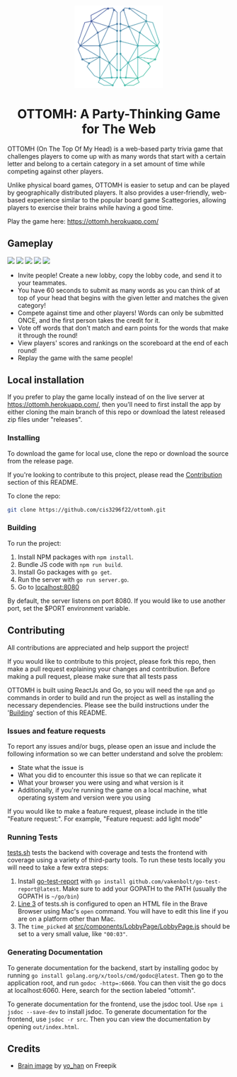 <p align="center">
    <img 
        src="./src/images/logo.png" 
        width="200"
        alt="screenshots"
    />
</p>

<h1 align="center">OTTOMH: A Party-Thinking Game for The Web</h1>

OTTOMH (On The Top Of My Head) is a web-based party trivia game that challenges players to come up with as many words that start with a certain letter and belong to a certain category in a set amount of time while competing against other players.

Unlike physical board games, OTTOMH is easier to setup and can be played by geographically distributed players. It also provides a user-friendly, web-based experience similar to the popular board game Scattegories, allowing players to exercise their brains while having a good time.

Play the game here: https://ottomh.herokuapp.com/

## Gameplay

<p float="left">
    <img src="https://user-images.githubusercontent.com/44854928/204399336-498a6483-980b-4fd4-87a1-be1497b59c37.png" width="198" />
    <img src="https://user-images.githubusercontent.com/44854928/204399609-157b2081-0ce7-4d37-bb0f-95836a8d62ba.png" width="198" />
    <img src="https://user-images.githubusercontent.com/44854928/204399340-43808792-a356-4f4c-92a9-bbdb9d1c48ad.png" width="198" />
    <img src="https://user-images.githubusercontent.com/44854928/204399347-108fbd40-d9bb-46ef-90ab-61c8053aabbe.png" width="198" />
    <img src="https://user-images.githubusercontent.com/44854928/204399533-03be4279-4de0-4c38-918d-09b54d4e534e.png" width="198"/>
</p>

* Invite people! Create a new lobby, copy the lobby code, and send it to your teammates.
* You have 60 seconds to submit as many words as you can think of at top of your head that begins with the given letter and matches the given category!
* Compete against time and other players! Words can only be submitted ONCE, and the first person takes the credit for it.
* Vote off words that don't match and earn points for the words that make it through the round!
* View players' scores and rankings on the scoreboard at the end of each round!
* Replay the game with the same people!

## Local installation

If you prefer to play the game locally instead of on the live server at https://ottomh.herokuapp.com/, then you'll need to first install the app by either cloning the main branch of this repo or download the latest released zip files under "releases".

### Installing

To download the game for local use, clone the repo or download the source from the release page.

If you're looking to contribute to this project, please read the [Contribution](#contribution) section of this README.

To clone the repo:
```bash
git clone https://github.com/cis3296f22/ottomh.git
```

### Building

To run the project:

1. Install NPM packages with `npm install`.
2. Bundle JS code with `npm run build`.
3. Install Go packages with `go get`.
4. Run the server with `go run server.go`.
5. Go to [localhost:8080](http://localhost:8080/)

By default, the server listens on port 8080. If you would like to use another port, set the $PORT environment variable.

## Contributing

All contributions are appreciated and help support the project!

If you would like to contribute to this project, please fork this repo, then make a pull request explaining your changes and contribution. Before making a pull request, please make sure that all tests pass 

OTTOMH is built using ReactJs and Go, so you will need the `npm` and `go` commands in order to build and run the project as well as installing the necessary dependencies. Please see the build instructions under the '[Building](#building)' section of this README.

### Issues and feature requests

To report any issues and/or bugs, please open an issue and include the following information so we can better understand and solve the problem:
* State what the issue is
* What you did to encounter this issue so that we can replicate it
* What your browser you were using and what version is it
* Additionally, if you're running the game on a local machine, what operating system and version were you using

If you would like to make a feature request, please include in the title "Feature request:". For example, "Feature request: add light mode"

### Running Tests

[tests.sh](tests.sh) tests the backend with coverage and tests the frontend with coverage using a variety of third-party tools. To run these tests locally you will need to take a few extra steps:
1. Install [go-test-report](https://github.com/vakenbolt/go-test-report) with `go install github.com/vakenbolt/go-test-report@latest`. Make sure to add your GOPATH to the PATH (usually the GOPATH is `~/go/bin`)
2. [Line 3](tests.sh) of tests.sh is configured to open an HTML file in the Brave Browser using Mac's `open` command. You will have to edit this line if you are on a platform other than Mac.
3. The `time_picked` at [src/components/LobbyPage/LobbyPage.js](src/components/LobbyPage/LobbyPage.js) should be set to a very small value, like `"00:03"`.

### Generating Documentation

To generate documentation for the backend, start by installing godoc by running `go install golang.org/x/tools/cmd/godoc@latest`. Then go to the application root, and run `godoc -http=:6060`. You can then visit the go docs at localhost:6060. Here, search for the section labeled "ottomh".

To generate documentation for the frontend, use the jsdoc tool. Use `npm i jsdoc --save-dev` to install jsdoc. To generate documentation for the frontend, use `jsdoc -r src`. Then you can view the documentation by opening `out/index.html`.

## Credits
* [Brain image](src/images/logo.png) by [yo_han](https://www.freepik.com/free-vector/abstract-brain-background-design_1016468.htm#query=brain&position=17&from_view=search&track=sph%22%3E) on Freepik
